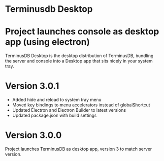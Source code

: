 # Terminusdb Desktop

Project launches console as desktop app (using electron)
=======
TerminusDB Desktop is the desktop distribution of TerminusDB, bundling the
server and console into a Desktop app that sits nicely in your system tray.

# Version 3.0.1

- Added hide and reload to system tray menu
- Moved key bindings to menu accelerators instead of globalShortcut
- Updated Electron and Electron Builder to latest versions
- Updated package.json with build settings

# Version 3.0.0

Project launches TerminusDB as desktop app, version 3 to match server version.
